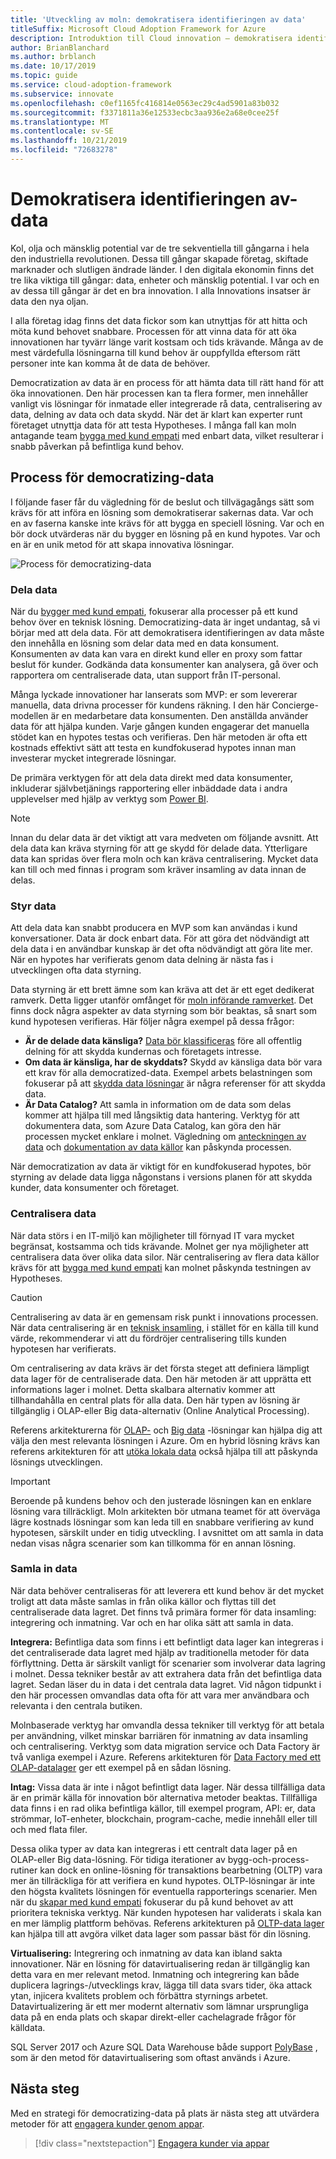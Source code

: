 ```yaml
---
title: 'Utveckling av moln: demokratisera identifieringen av data'
titleSuffix: Microsoft Cloud Adoption Framework for Azure
description: Introduktion till Cloud innovation – demokratisera identifieringen av data
author: BrianBlanchard
ms.author: brblanch
ms.date: 10/17/2019
ms.topic: guide
ms.service: cloud-adoption-framework
ms.subservice: innovate
ms.openlocfilehash: c0ef1165fc416814e0563ec29c4ad5901a83b032
ms.sourcegitcommit: f3371811a36e12533ecbc3aa936e2a68e0cee25f
ms.translationtype: MT
ms.contentlocale: sv-SE
ms.lasthandoff: 10/21/2019
ms.locfileid: "72683278"
---
```

# <a name="democratize-data"></a>Demokratisera identifieringen av-data

Kol, olja och mänsklig potential var de tre sekventiella till gångarna i hela den industriella revolutionen. Dessa till gångar skapade företag, skiftade marknader och slutligen ändrade länder. I den digitala ekonomin finns det tre lika viktiga till gångar: data, enheter och mänsklig potential. I var och en av dessa till gångar är det en bra innovation. I alla Innovations insatser är data den nya oljan.

I alla företag idag finns det data fickor som kan utnyttjas för att hitta och möta kund behovet snabbare. Processen för att vinna data för att öka innovationen har tyvärr länge varit kostsam och tids krävande. Många av de mest värdefulla lösningarna till kund behov är ouppfyllda eftersom rätt personer inte kan komma åt de data de behöver.

Democratization av data är en process för att hämta data till rätt hand för att öka innovationen. Den här processen kan ta flera former, men innehåller vanligt vis lösningar för inmatade eller integrerade rå data, centralisering av data, delning av data och data skydd. När det är klart kan experter runt företaget utnyttja data för att testa Hypotheses. I många fall kan moln antagande team [bygga med kund empati](./build.md) med enbart data, vilket resulterar i snabb påverkan på befintliga kund behov.

## <a name="process-of-democratizing-data"></a>Process för democratizing-data

I följande faser får du vägledning för de beslut och tillvägagångs sätt som krävs för att införa en lösning som demokratiserar sakernas data. Var och en av faserna kanske inte krävs för att bygga en speciell lösning. Var och en bör dock utvärderas när du bygger en lösning på en kund hypotes. Var och en är en unik metod för att skapa innovativa lösningar.

![Process för democratizing-data](../../_images/innovate/democratize-data.png)

### <a name="share-data"></a>Dela data

När du [bygger med kund empati](./build.md), fokuserar alla processer på ett kund behov över en teknisk lösning. Democratizing-data är inget undantag, så vi börjar med att dela data. För att demokratisera identifieringen av data måste den innehålla en lösning som delar data med en data konsument. Konsumenten av data kan vara en direkt kund eller en proxy som fattar beslut för kunder. Godkända data konsumenter kan analysera, gå över och rapportera om centraliserade data, utan support från IT-personal.

Många lyckade innovationer har lanserats som MVP: er som levererar manuella, data drivna processer för kundens räkning. I den här Concierge-modellen är en medarbetare data konsumenten. Den anställda använder data för att hjälpa kunden. Varje gången kunden engagerar det manuella stödet kan en hypotes testas och verifieras. Den här metoden är ofta ett kostnads effektivt sätt att testa en kundfokuserad hypotes innan man investerar mycket integrerade lösningar.

De primära verktygen för att dela data direkt med data konsumenter, inkluderar självbetjänings rapportering eller inbäddade data i andra upplevelser med hjälp av verktyg som [Power BI](https://docs.microsoft.com/power-bi).

> [!NOTE]
> Innan du delar data är det viktigt att vara medveten om följande avsnitt. Att dela data kan kräva styrning för att ge skydd för delade data. Ytterligare data kan spridas över flera moln och kan kräva centralisering. Mycket data kan till och med finnas i program som kräver insamling av data innan de delas.

### <a name="govern-data"></a>Styr data

Att dela data kan snabbt producera en MVP som kan användas i kund konversationer. Data är dock enbart data. För att göra det nödvändigt att dela data i en användbar kunskap är det ofta nödvändigt att göra lite mer. När en hypotes har verifierats genom data delning är nästa fas i utvecklingen ofta data styrning.

Data styrning är ett brett ämne som kan kräva att det är ett eget dedikerat ramverk. Detta ligger utanför omfånget för [moln införande ramverket](../../index.md). Det finns dock några aspekter av data styrning som bör beaktas, så snart som kund hypotesen verifieras. Här följer några exempel på dessa frågor:

- **Är de delade data känsliga?** [Data bör klassificeras](../../govern/policy-compliance/data-classification.md) före all offentlig delning för att skydda kundernas och företagets intresse.
- **Om data är känsliga, har de skyddats?** Skydd av känsliga data bör vara ett krav för alla democratized-data. Exempel arbets belastningen som fokuserar på att [skydda data lösningar](https://docs.microsoft.com/azure/architecture/data-guide/scenarios/securing-data-solutions.md) är några referenser för att skydda data.
- **Är Data Catalog?** Att samla in information om de data som delas kommer att hjälpa till med långsiktig data hantering. Verktyg för att dokumentera data, som Azure Data Catalog, kan göra den här processen mycket enklare i molnet. Vägledning om [anteckningen av data](https://docs.microsoft.com/azure/data-catalog/data-catalog-how-to-annotate) och [dokumentation av data källor](https://docs.microsoft.com/azure/data-catalog/data-catalog-how-to-documentation) kan påskynda processen.

När democratization av data är viktigt för en kundfokuserad hypotes, bör styrning av delade data ligga någonstans i versions planen för att skydda kunder, data konsumenter och företaget.

### <a name="centralize-data"></a>Centralisera data

När data störs i en IT-miljö kan möjligheter till förnyad IT vara mycket begränsat, kostsamma och tids krävande. Molnet ger nya möjligheter att centralisera data över olika data silor. När centralisering av flera data källor krävs för att [bygga med kund empati](./build.md) kan molnet påskynda testningen av Hypotheses.

> [!CAUTION]
> Centralisering av data är en gemensam risk punkt i innovations processen. När data centralisering är en [teknisk insamling](./build.md#reduce-complexity-and-delay-technical-spikes), i stället för en källa till kund värde, rekommenderar vi att du fördröjer centralisering tills kunden hypotesen har verifierats.

Om centralisering av data krävs är det första steget att definiera lämpligt data lager för de centraliserade data. Den här metoden är att upprätta ett informations lager i molnet. Detta skalbara alternativ kommer att tillhandahålla en central plats för alla data. Den här typen av lösning är tillgänglig i OLAP-eller Big data-alternativ (Online Analytical Processing).

Referens arkitekturerna för [OLAP-](https://docs.microsoft.com/azure/architecture/data-guide/relational-data/online-analytical-processing) och [Big data](https://docs.microsoft.com/azure/architecture/data-guide/big-data) -lösningar kan hjälpa dig att välja den mest relevanta lösningen i Azure. Om en hybrid lösning krävs kan referens arkitekturen för att [utöka lokala data](https://docs.microsoft.com/azure/architecture/data-guide/scenarios/hybrid-on-premises-and-cloud) också hjälpa till att påskynda lösnings utvecklingen.

> [!IMPORTANT]
> Beroende på kundens behov och den justerade lösningen kan en enklare lösning vara tillräckligt. Moln arkitekten bör utmana teamet för att överväga lägre kostnads lösningar som kan leda till en snabbare verifiering av kund hypotesen, särskilt under en tidig utveckling. I avsnittet om att samla in data nedan visas några scenarier som kan tillkomma för en annan lösning.

### <a name="collect-data"></a>Samla in data

När data behöver centraliseras för att leverera ett kund behov är det mycket troligt att data måste samlas in från olika källor och flyttas till det centraliserade data lagret. Det finns två primära former för data insamling: integrering och inmatning. Var och en har olika sätt att samla in data.

**Integrera:** Befintliga data som finns i ett befintligt data lager kan integreras i det centraliserade data lagret med hjälp av traditionella metoder för data förflyttning. Detta är särskilt vanligt för scenarier som involverar data lagring i molnet. Dessa tekniker består av att extrahera data från det befintliga data lagret. Sedan läser du in data i det centrala data lagret. Vid någon tidpunkt i den här processen omvandlas data ofta för att vara mer användbara och relevanta i den centrala butiken.

Molnbaserade verktyg har omvandla dessa tekniker till verktyg för att betala per användning, vilket minskar barriären för inmatning av data insamling och centralisering. Verktyg som data migration service och Data Factory är två vanliga exempel i Azure. Referens arkitekturen för [Data Factory med ett OLAP-datalager](https://docs.microsoft.com/azure/architecture/data-guide/relational-data/etl) ger ett exempel på en sådan lösning.

**Intag:** Vissa data är inte i något befintligt data lager. När dessa tillfälliga data är en primär källa för innovation bör alternativa metoder beaktas. Tillfälliga data finns i en rad olika befintliga källor, till exempel program, API: er, data strömmar, IoT-enheter, blockchain, program-cache, medie innehåll eller till och med flata filer.

Dessa olika typer av data kan integreras i ett centralt data lager på en OLAP-eller Big data-lösning. För tidiga iterationer av bygg-och-process-rutiner kan dock en online-lösning för transaktions bearbetning (OLTP) vara mer än tillräckliga för att verifiera en kund hypotes. OLTP-lösningar är inte den högsta kvalitets lösningen för eventuella rapporterings scenarier. Men när du [skapar med kund empati](./build.md) fokuserar du på kund behovet av att prioritera tekniska verktyg. När kunden hypotesen har validerats i skala kan en mer lämplig plattform behövas. Referens arkitekturen på [OLTP-data lager](https://docs.microsoft.com/azure/architecture/data-guide/relational-data/online-transaction-processing) kan hjälpa till att avgöra vilket data lager som passar bäst för din lösning.

**Virtualisering:** Integrering och inmatning av data kan ibland sakta innovationer. När en lösning för datavirtualisering redan är tillgänglig kan detta vara en mer relevant metod. Inmatning och integrering kan både duplicera lagrings-/utvecklings krav, lägga till data svars tider, öka attack ytan, injicera kvalitets problem och förbättra styrnings arbetet. Datavirtualizering är ett mer modernt alternativ som lämnar ursprungliga data på en enda plats och skapar direkt-eller cachelagrade frågor för källdata.

SQL Server 2017 och Azure SQL Data Warehouse både support [PolyBase](/sql/relational-databases/polybase/polybase-guide) , som är den metod för datavirtualisering som oftast används i Azure.

## <a name="next-steps"></a>Nästa steg

Med en strategi för democratizing-data på plats är nästa steg att utvärdera metoder för att [engagera kunder genom appar](./apps.md).

> [!div class="nextstepaction"]
> [Engagera kunder via appar](./apps.md)
